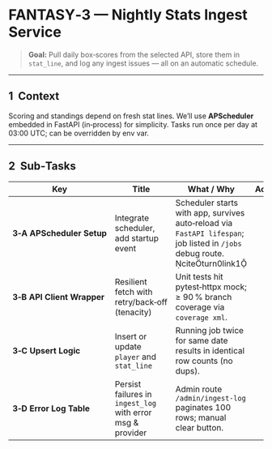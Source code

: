# FANTASY‑3 — Nightly Stats Ingest Service

> **Goal:** Pull daily box‑scores from the selected API, store them in `stat_line`, and log any ingest issues — all on an automatic schedule.

---

## 1  Context

Scoring and standings depend on fresh stat lines. We’ll use **APScheduler** embedded in FastAPI (in‑process) for simplicity. Tasks run once per day at 03:00 UTC; can be overridden by env var.

---

## 2  Sub‑Tasks

| Key                        | Title                                                      | What / Why                                                                                                                   | Acceptance Criteria |
| -------------------------- | ---------------------------------------------------------- | ---------------------------------------------------------------------------------------------------------------------------- | ------------------- |
| **3‑A APScheduler Setup**  | Integrate scheduler, add startup event                     | Scheduler starts with app, survives auto‑reload via `FastAPI lifespan`; job listed in `/jobs` debug route. citeturn0link1 |                     |
| **3‑B API Client Wrapper** | Resilient fetch with retry/back‑off (tenacity)             | Unit tests hit pytest‑httpx mock; ≥ 90 % branch coverage via `coverage xml`.                                                 |                     |
| **3‑C Upsert Logic**       | Insert or update `player` and `stat_line`                  | Running job twice for same date results in identical row counts (no dups).                                                   |                     |
| **3‑D Error Log Table**    | Persist failures in `ingest_log` with error msg & provider | Admin route `/admin/ingest-log` paginates 100 rows; manual clear button.                                                     |                     |
